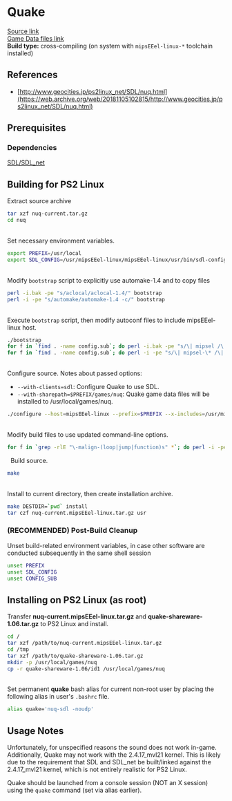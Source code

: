 # Quake

[Source link](https://web.archive.org/web/20050626135551/http://quakeforge.net/files/nuq-current.tar.gz)  
[Game Data files link](https://web.archive.org/web/20020604062310/www.quakeforge.net/files/quake-shareware-1.06.tar.gz)  
**Build type:** cross-compiling (on system with ```mipsEEel-linux-*``` toolchain installed)

## References

* [http://www.geocities.jp/ps2linux_net/SDL/nuq.html](https://web.archive.org/web/20181105102815/http://www.geocities.jp/ps2linux_net/SDL/nuq.html)

## Prerequisites

### Dependencies

[SDL/SDL_net](../SDL)

## Building for PS2 Linux

Extract source archive
```bash
tar xzf nuq-current.tar.gz
cd nuq
```

&nbsp;  
Set necessary environment variables.
```bash
export PREFIX=/usr/local
export SDL_CONFIG=/usr/mipsEEel-linux/mipsEEel-linux/usr/bin/sdl-config
```

&nbsp;  
Modify ```bootstrap``` script to explicitly use automake-1.4 and to copy files
```bash
perl -i.bak -pe "s/aclocal/aclocal-1.4/" bootstrap
perl -i -pe "s/automake/automake-1.4 -c/" bootstrap
```

&nbsp;  
Execute ```bootstrap``` script, then modify autoconf files to include mipsEEel-linux host.
```bash
./bootstrap
for f in `find . -name config.sub`; do perl -i.bak -pe "s/\| mipsel /\| mipsel \| mipsEEel /" "$f"; done
for f in `find . -name config.sub`; do perl -i -pe "s/\| mipsel-\* /\| mipsel-\* | mipsEEel-\* /" "$f"; done
```

&nbsp;  
Configure source. Notes about passed options:  
* ```--with-clients=sdl```: Configure Quake to use SDL.
* ```--with-sharepath=$PREFIX/games/nuq```: Quake game data files will be installed to /usr/local/games/nuq.
```bash
./configure --host=mipsEEel-linux --prefix=$PREFIX --x-includes=/usr/mipsEEel-linux/mipsEEel-linux/usr/X11R6/include --x-libraries=/usr/mipsEEel-linux/mipsEEel-linux/usr/X11R6/lib --with-clients=sdl --with-sharepath=$PREFIX/games/nuq
```

&nbsp;  
Modify build files to use updated command-line options.
```bash
for f in `grep -rlE "\-malign-(loop|jump|function)s" *`; do perl -i -pe "s/-malign-loops/-falign-loops/" "$f"; perl -i -pe "s/-malign-jumps/-falign-jumps/" "$f"; perl -i -pe "s/-malign-functions/-falign-functions/" "$f"; done
```

&nbsp;
Build source.
```bash
make
```

&nbsp;  
Install to current directory, then create installation archive.
```bash
make DESTDIR=`pwd` install
tar czf nuq-current.mipsEEel-linux.tar.gz usr
```

### (RECOMMENDED) Post-Build Cleanup

Unset build-related environment variables, in case other software are conducted subsequently in the same shell session
```bash
unset PREFIX
unset SDL_CONFIG
unset CONFIG_SUB
```

## Installing on PS2 Linux (as root)

Transfer **nuq-current.mipsEEel-linux.tar.gz** and **quake-shareware-1.06.tar.gz** to PS2 Linux and install.
```bash
cd /
tar xzf /path/to/nuq-current.mipsEEel-linux.tar.gz
cd /tmp
tar xzf /path/to/quake-shareware-1.06.tar.gz
mkdir -p /usr/local/games/nuq
cp -r quake-shareware-1.06/id1 /usr/local/games/nuq
```

&nbsp;  
Set permanent **quake** bash alias for current non-root user by placing the following alias in user's ```.bashrc``` file.
```bash
alias quake='nuq-sdl -noudp'
```

## Usage Notes

Unfortunately, for unspecified reasons the sound does not work in-game. Additionally, Quake may not work with the 2.4.17_mvl21 kernel. This is likely due to the requirement that SDL and SDL_net be built/linked against the 2.4.17_mvl21 kernel, which is not entirely realistic for PS2 Linux.

Quake should be launched from a console session (NOT an X session) using the ```quake``` command (set via alias earlier).

